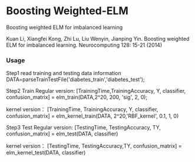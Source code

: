 # Boosting Weighted-ELM
Boosting weighted ELM for imbalanced learning

Kuan Li, Xiangfei Kong, Zhi Lu, Liu Wenyin, Jianping Yin. Boosting weighted ELM for imbalanced learning. Neurocomputing 128: 15-21 (2014)

### Usage

Step1 read training and testing data information
	DATA=parseTrainTestFile('diabetes_train','diabetes_test');

Step2 Train
Regular version:
[TrainingTime,TrainingAccuracy, Y, classifier, confusion_matrix] = elm_train(DATA,2^20, 200, 'sig', 2, 0);


kernel version：
[TrainingTime, TrainingAccuracy, Y, classifier, confusion_matrix] =  elm_kernel_train(DATA, 2^20,'RBF_kernel', 0.1, 1, 0)

Step3 Test
Regular version:
[TestingTime, TestingAccuracy, TY, confusion_matrix] = elm_test(DATA, classifier)

kernel version：
[TestingTime, TestingAccuracy,TY, confusion_matrix] = elm_kernel_test(DATA, classifier)
